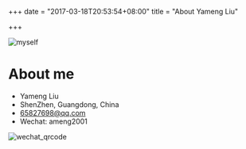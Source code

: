 +++
date = "2017-03-18T20:53:54+08:00"
title = "About Yameng Liu"

+++

![myself](http://osnp0r3pt.bkt.clouddn.com/717174.jpg)

# About me

- Yameng Liu
- ShenZhen, Guangdong, China
- 65827698@qq.com
- Wechat: ameng2001

![wechat_qrcode](http://osnp0r3pt.bkt.clouddn.com/WechatIMG12.jpeg)